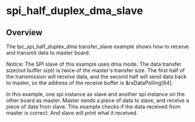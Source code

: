 # spi_half_duplex_dma_slave

## Overview
The lpc_spi_half_duplex_dma transfer_slave example shows how to receive and transmit data to master board.

Notice: The SPI slave of this example uses dma mode. The data transfer size(not buffer size) is twice of
the master's transfer size. The first half of the transmission will receive data, and the second half will send
data back to master, so the address of the receive buffer is &rxDataPolling[64].

In this example, one spi instance as slave and another spi instance on the other board as master. Master sends a 
piece of data to slave, and receive a piece of data from slave. This example checks if the data received from 
master is correct. And slave will print what it received.
